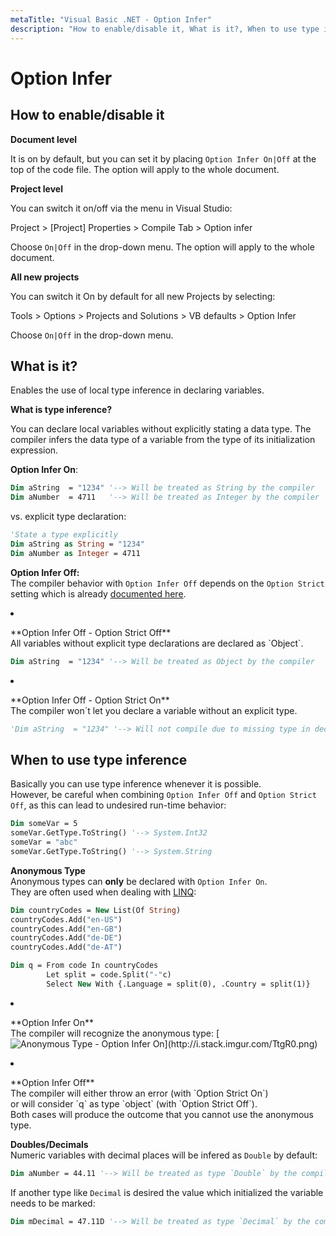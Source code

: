 ```yaml
---
metaTitle: "Visual Basic .NET - Option Infer"
description: "How to enable/disable it, What is it?, When to use type inference"
---
```


# Option Infer



## How to enable/disable it


**Document level**

It is on by default, but you can set it by placing `Option Infer On|Off` at the top of the code file. The option will apply to the whole document.

**Project level**

You can switch it on/off via the menu in Visual Studio:

> 
Project > [Project] Properties > Compile Tab > Option infer


Choose `On|Off` in the drop-down menu. The option will apply to the whole document.

**All new projects**

You can switch it On by default for all new Projects by selecting:

> 
Tools > Options > Projects and Solutions > VB defaults > Option Infer


Choose `On|Off` in the drop-down menu.



## What is it?


Enables the use of local type inference in declaring variables.

**What is type inference?**

You can declare local variables without explicitly stating a data type. The compiler infers the data type of a variable from the type of its initialization expression.

**Option Infer On**:

```vb
Dim aString  = "1234" '--> Will be treated as String by the compiler
Dim aNumber  = 4711   '--> Will be treated as Integer by the compiler

```

vs. explicit type declaration:

```vb
'State a type explicitly
Dim aString as String = "1234"
Dim aNumber as Integer = 4711

```

**Option Infer Off:**<br />
The compiler behavior with `Option Infer Off` depends on the `Option Strict` setting
which is already [documented here](http://stackoverflow.com/documentation/vb.net/4022/option-strict#t=201608031033503223787).

<li>
<p>**Option Infer Off - Option Strict Off**<br />
All variables without explicit type declarations are declared as `Object`.</p>

```vb
Dim aString  = "1234" '--> Will be treated as Object by the compiler

```


</li>
<li>
<p>**Option Infer Off - Option Strict On**<br />
The compiler won´t let you declare a variable without an explicit type.</p>

```vb
'Dim aString  = "1234" '--> Will not compile due to missing type in declaration

```


</li>



## When to use type inference


Basically you can use type inference whenever it is possible.<br />
However, be careful when combining `Option Infer Off` and `Option Strict Off`, as this  can lead to undesired run-time behavior:

```vb
Dim someVar = 5
someVar.GetType.ToString() '--> System.Int32
someVar = "abc"
someVar.GetType.ToString() '--> System.String

```

**Anonymous Type**<br />
Anonymous types can **only** be declared with `Option Infer On`.<br />
They are often used when dealing with [LINQ](http://stackoverflow.com/documentation/vb.net/3111/linq#t=201608031014104425303):

```vb
Dim countryCodes = New List(Of String)
countryCodes.Add("en-US")
countryCodes.Add("en-GB")
countryCodes.Add("de-DE")
countryCodes.Add("de-AT")

Dim q = From code In countryCodes
        Let split = code.Split("-"c)
        Select New With {.Language = split(0), .Country = split(1)}

```


<li>
<p>**Option Infer On**<br />
The compiler will recognize the anonymous type:
[<img src="http://i.stack.imgur.com/TtgR0.png" alt="Anonymous Type - Option Infer On" />](http://i.stack.imgur.com/TtgR0.png)</p>
</li>
<li>
<p>**Option Infer Off**<br />
The compiler will either throw an error (with `Option Strict On`)<br />
or will consider `q` as type `object` (with `Option Strict Off`).<br />
Both cases will produce the outcome that you cannot use the anonymous type.</p>
</li>

**Doubles/Decimals**<br />
Numeric variables with decimal places will be infered as `Double` by default:

```vb
Dim aNumber = 44.11 '--> Will be treated as type `Double` by the compiler

```

If another type like `Decimal` is desired the value which initialized the variable needs to be marked:

```vb
Dim mDecimal = 47.11D '--> Will be treated as type `Decimal` by the compiler

```

